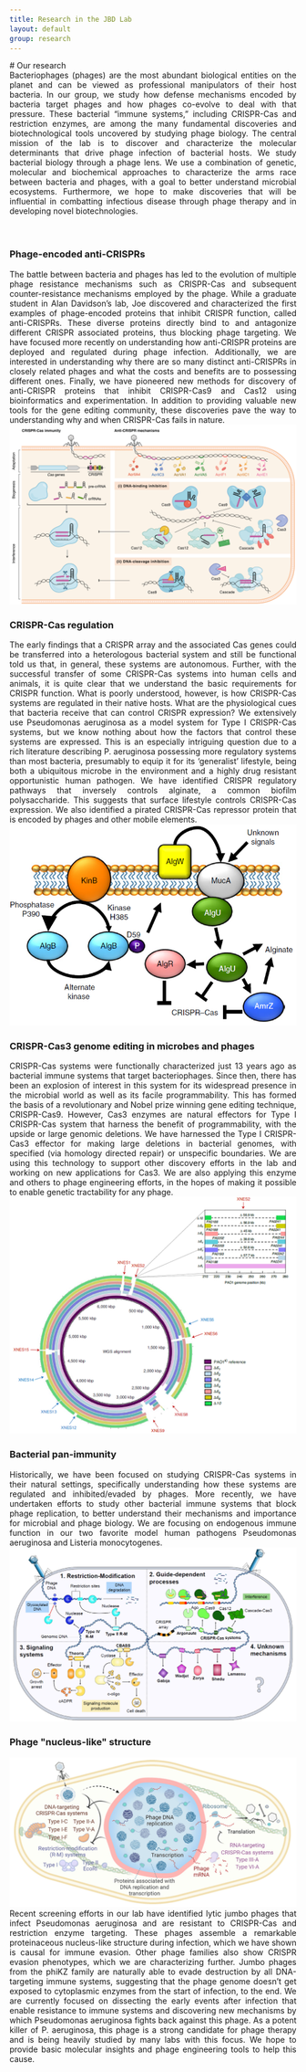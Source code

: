 ```yaml
---
title: Research in the JBD Lab
layout: default
group: research
---
```


<div class="row">
# Our research
<div align="justify">
Bacteriophages (phages) are the most abundant biological entities on the planet and can be viewed as professional manipulators of their host bacteria. In our group, we study how defense mechanisms encoded by bacteria target phages and how phages co-evolve to deal with that pressure. These bacterial “immune systems,” including CRISPR-Cas and restriction enzymes, are among the many fundamental discoveries and biotechnological tools uncovered by studying phage biology. The central mission of the lab is to discover and characterize the molecular determinants that drive phage infection of bacterial hosts. We study bacterial biology through a phage lens. We use a combination of genetic, molecular and biochemical approaches to characterize the arms race between bacteria and phages, with a goal to better understand microbial ecosystems. Furthermore, we hope to make discoveries that will be influential in combatting infectious disease through phage therapy and in developing novel biotechnologies.
</div>
<br>
<br>
</div>

### Phage-encoded anti-CRISPRs
<div class="row">
<div class="col-md-6 order-md-1">
<div align="justify">
The battle between bacteria and phages has led to the evolution of multiple phage resistance mechanisms such as CRISPR-Cas and subsequent counter-resistance mechanisms employed by the phage. While a graduate student in Alan Davidson’s lab, Joe discovered and characterized the first examples of phage-encoded proteins that inhibit CRISPR function, called anti-CRISPRs. These diverse proteins directly bind to and antagonize different CRISPR associated proteins, thus blocking phage targeting. We have focused more recently on understanding how anti-CRISPR proteins are deployed and regulated during phage infection. Additionally, we are interested in understanding why there are so many distinct anti-CRISPRs in closely related phages and what the costs and benefits are to possessing different ones. Finally, we have pioneered new methods for discovery of anti-CRISPR proteins that inhibit CRISPR-Cas9 and Cas12 using bioinformatics and experimentation. In addition to providing valuable new tools for the gene editing community, these discoveries pave the way to understanding why and when CRISPR-Cas fails in nature.
</div>
</div>
<div class="col-md-6 order-md-2 align-self-center">
<img class="img-fluid" src="/static/img/pub/marino_2020.png">
<!-- <a href="http://www.ucsf.edu"><img class="inline-block navb-icon" src="/jbd-lab.github.io/static/img/ucsf_logo_white.svg" alt="University of California, San Francisco (UCSF) logo"></a> -->
</div>
</div>

### CRISPR-Cas regulation
<div class="row">
<div class="col-md-9 order-md-2 ">
<div align="justify">
The early findings that a CRISPR array and the associated Cas genes could be transferred into a heterologous bacterial system and still be functional told us that, in general, these systems are autonomous. Further, with the successful transfer of some CRISPR-Cas systems into human cells and animals, it is quite clear that we understand the basic requirements for CRISPR function. What is poorly understood, however, is how CRISPR-Cas systems are regulated in their native hosts. What are the physiological cues that bacteria receive that can control CRISPR expression? We extensively use Pseudomonas aeruginosa as a model system for Type I CRISPR-Cas systems, but we know nothing about how the factors that control these systems are expressed. This is an especially intriguing question due to a rich literature describing P. aeruginosa possessing more regulatory systems than most bacteria, presumably to equip it for its ‘generalist’ lifestyle, being both a ubiquitous microbe in the environment and a highly drug resistant opportunistic human pathogen. We have identified CRISPR regulatory pathways that inversely controls alginate, a common biofilm polysaccharide. This suggests that surface lifestyle controls CRISPR-Cas expression. We also identified a pirated CRISPR-Cas repressor protein that is encoded by phages and other mobile elements.
</div>
</div>
<div class="col-md-3 order-md-1 align-self-center">
<img class="img-fluid" src="/static/img/pub/borges_2020.png">
</div>
</div>

### CRISPR-Cas3 genome editing in microbes and phages
<div class="row">
<div class="col-md-7 order-md-1">
<div align="justify">
CRISPR-Cas systems were functionally characterized just 13 years ago as bacterial immune systems that target bacteriophages. Since then, there has been an explosion of interest in this system for its widespread presence in the microbial world as well as its facile programmability. This has formed the basis of a revolutionary and Nobel prize winning gene editing technique, CRISPR-Cas9. However, Cas3 enzymes are natural effectors for Type I CRISPR-Cas system that harness the benefit of programmability, with the upside or large genomic deletions. We have harnessed the Type I CRISPR-Cas3 effector for making large deletions in bacterial genomes, with specified (via homology directed repair) or unspecific boundaries. We are using this technology to support other discovery efforts in the lab and working on new applications for Cas3. We are also applying this enzyme and others to phage engineering efforts, in the hopes of making it possible to enable genetic tractability for any phage.
</div>
</div>
<div class="col-md-5 order-md-2 align-self-center">
<img class="img-fluid" src="/static/img/pub/csorgo_2020.png">
</div>
</div>

### Bacterial pan-immunity
<div class="row">
<div class="col-md-6 order-md-2">
<div align="justify">
Historically, we have been focused on studying CRISPR-Cas systems in their natural settings, specifically understanding how these systems are regulated and inhibited/evaded by phages. More recently, we have undertaken efforts to study other bacterial immune systems that block phage replication, to better understand their mechanisms and importance for microbial and phage biology. We are focusing on endogenous immune function in our two favorite model human pathogens Pseudomonas aeruginosa and Listeria monocytogenes.
</div>
</div>
<div class="col-md-6 order-md-1 align-self-center ">
<img class="img-fluid" src="/static/img/pub/huiting_2021.png">
</div>
</div>

### Phage "nucleus-like" structure
<div class="row">
<div class="col-md-6 order-md-2 align-self-center">
<img class="img-fluid" src="/static/img/pub/guan_2020.png">
</div>
<div class="col-md-6 order-md-1">
<div align="justify">
Recent screening efforts in our lab have identified lytic jumbo phages that infect Pseudomonas aeruginosa and are resistant to CRISPR-Cas and restriction enzyme targeting. These phages assemble a remarkable proteinaceous nucleus-like structure during infection, which we have shown is causal for immune evasion. Other phage families also show CRISPR evasion phenotypes, which we are characterizing further. Jumbo phages from the phiKZ family are naturally able to evade destruction by all DNA-targeting immune systems, suggesting that the phage genome doesn’t get exposed to cytoplasmic enzymes from the start of infection, to the end. We are currently focused on dissecting the early events after infection that enable resistance to immune systems and discovering new mechanisms by which Pseudomonas aeruginosa fights back against this phage. As a potent killer of P. aeruginosa, this phage is a strong candidate for phage therapy and is being heavily studied by many labs with this focus. We hope to provide basic molecular insights and phage engineering tools to help this cause.
</div>
</div>
